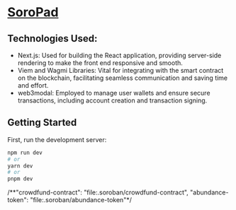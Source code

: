 # [SoroPad](https://store.legendofthesock.com/)


## Technologies Used:

- Next.js: Used for building the React application, providing server-side rendering to make the front end responsive and smooth.
- Viem and Wagmi Libraries: Vital for integrating with the smart contract on the blockchain, facilitating seamless communication and saving time and effort.
- web3modal: Employed to manage user wallets and ensure secure transactions, including account creation and transaction signing.

## Getting Started

First, run the development server:

```bash
npm run dev
# or
yarn dev
# or
pnpm dev
```
/**"crowdfund-contract": "file:.soroban/crowdfund-contract",
    "abundance-token": "file:.soroban/abundance-token"*/